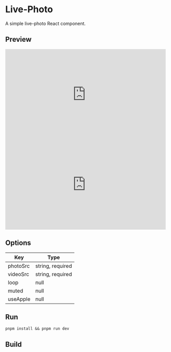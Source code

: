 # Live-Photo

A simple live-photo React component.

## Preview

<iframe src="https://lynanbreeze.github.io/live-photo/?photoSrc=/live-photo/test/live.jpg&videoSrc=/live-photo/test/live.mp4" scrolling="no" border="0" frameborder="no" framespacing="0" allowfullscreen="true" style="width: 100%; aspect-ratio: 16/9;"></iframe>

<iframe src="https://lynanbreeze.github.io/live-photo/?photoSrc=/live-photo/test/live.jpg&videoSrc=/live-photo/test/live.mp4&useApple=1" scrolling="no" border="0" frameborder="no" framespacing="0" allowfullscreen="true" style="width: 100%; aspect-ratio: 16/9;"></iframe>

## Options

| Key                     | Type                                          |
| ------------------------ | --------------------------------------------- |
| photoSrc               | string, required |
| videoSrc  | string, required |
| loop               |  null | 1 |
| muted               |  null | 1 |
| useApple               |  null | 1 |


## Run

```shell
pnpm install && pnpm run dev
```

## Build

